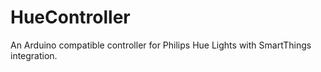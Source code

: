 # HueController
An Arduino compatible controller for Philips Hue Lights with SmartThings integration.
